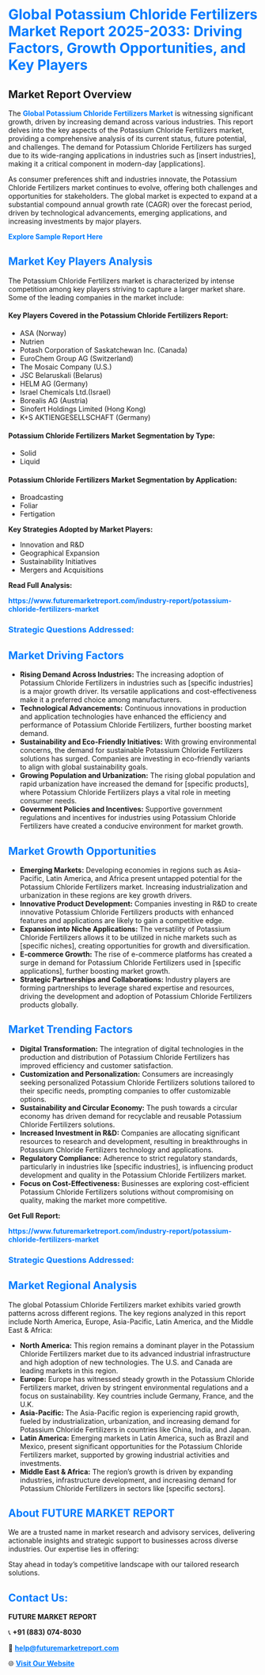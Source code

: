 <h1 style="color: #007BFF;">Global Potassium Chloride Fertilizers Market Report 2025-2033: Driving Factors, Growth Opportunities, and Key Players</h1>

<section id="overview">
<h2>Market Report Overview</h2>
<p>The <a href="https://www.futuremarketreport.com/industry-report/potassium-chloride-fertilizers-market" style="color: #007BFF; text-decoration: none;"><strong>Global Potassium Chloride Fertilizers Market</strong></a> is witnessing significant growth, driven by increasing demand across various industries. This report delves into the key aspects of the Potassium Chloride Fertilizers market, providing a comprehensive analysis of its current status, future potential, and challenges. The demand for Potassium Chloride Fertilizers has surged due to its wide-ranging applications in industries such as [insert industries], making it a critical component in modern-day [applications].</p>
<p>As consumer preferences shift and industries innovate, the Potassium Chloride Fertilizers market continues to evolve, offering both challenges and opportunities for stakeholders. The global market is expected to expand at a substantial compound annual growth rate (CAGR) over the forecast period, driven by technological advancements, emerging applications, and increasing investments by major players.</p>
</section>

<section id="overview">
<p><a href="https://www.futuremarketreport.com/request-sample/reportId=53046" style="color: #007BFF; text-decoration: none;"><strong>Explore Sample Report Here</strong></a></p>
</section>

<section id="key-players">
<h2 style="color: #007BFF;">Market Key Players Analysis</h2>
<p>The Potassium Chloride Fertilizers market is characterized by intense competition among key players striving to capture a larger market share. Some of the leading companies in the market include:</p>
<h4>Key Players Covered in the Potassium Chloride Fertilizers Report:</h4>
<ul><li>ASA (Norway)</li><li>Nutrien</li><li>Potash Corporation of Saskatchewan Inc. (Canada)</li><li>EuroChem Group AG (Switzerland)</li><li>The Mosaic Company (U.S.)</li><li>JSC Belaruskali (Belarus)</li><li>HELM AG (Germany)</li><li>Israel Chemicals Ltd.(Israel)</li><li>Borealis AG (Austria)</li><li>Sinofert Holdings Limited (Hong Kong)</li><li>K+S AKTIENGESELLSCHAFT (Germany)</li></ul>
<h4>Potassium Chloride Fertilizers Market Segmentation by Type:</h4>
<ul><li>Solid</li><li>Liquid</li></ul>

<h4>Potassium Chloride Fertilizers Market Segmentation by Application:</h4>
<ul><li>Broadcasting</li><li>Foliar</li><li>Fertigation</li></ul>
<p><strong>Key Strategies Adopted by Market Players:</strong></p>
<ul>
<li>Innovation and R&D</li>
<li>Geographical Expansion</li>
<li>Sustainability Initiatives</li>
<li>Mergers and Acquisitions</li>
</ul>
</section>

<section>
<p><strong>Read Full Analysis: </strong></p><a href="https://www.futuremarketreport.com/industry-report/potassium-chloride-fertilizers-market" style="color: #007BFF; text-decoration: none;"><strong>https://www.futuremarketreport.com/industry-report/potassium-chloride-fertilizers-market</strong></a>
<h3 style="color: #007BFF;">Strategic Questions Addressed:</h3>
</section>

<section id="driving-factors">
<h2 style="color: #007BFF;">Market Driving Factors</h2>
<ul>
<li><strong>Rising Demand Across Industries:</strong> The increasing adoption of Potassium Chloride Fertilizers in industries such as [specific industries] is a major growth driver. Its versatile applications and cost-effectiveness make it a preferred choice among manufacturers.</li>
<li><strong>Technological Advancements:</strong> Continuous innovations in production and application technologies have enhanced the efficiency and performance of Potassium Chloride Fertilizers, further boosting market demand.</li>
<li><strong>Sustainability and Eco-Friendly Initiatives:</strong> With growing environmental concerns, the demand for sustainable Potassium Chloride Fertilizers solutions has surged. Companies are investing in eco-friendly variants to align with global sustainability goals.</li>
<li><strong>Growing Population and Urbanization:</strong> The rising global population and rapid urbanization have increased the demand for [specific products], where Potassium Chloride Fertilizers plays a vital role in meeting consumer needs.</li>
<li><strong>Government Policies and Incentives:</strong> Supportive government regulations and incentives for industries using Potassium Chloride Fertilizers have created a conducive environment for market growth.</li>
</ul>
</section>

<section id="growth-opportunities">
<h2 style="color: #007BFF;">Market Growth Opportunities</h2>
<ul>
<li><strong>Emerging Markets:</strong> Developing economies in regions such as Asia-Pacific, Latin America, and Africa present untapped potential for the Potassium Chloride Fertilizers market. Increasing industrialization and urbanization in these regions are key growth drivers.</li>
<li><strong>Innovative Product Development:</strong> Companies investing in R&D to create innovative Potassium Chloride Fertilizers products with enhanced features and applications are likely to gain a competitive edge.</li>
<li><strong>Expansion into Niche Applications:</strong> The versatility of Potassium Chloride Fertilizers allows it to be utilized in niche markets such as [specific niches], creating opportunities for growth and diversification.</li>
<li><strong>E-commerce Growth:</strong> The rise of e-commerce platforms has created a surge in demand for Potassium Chloride Fertilizers used in [specific applications], further boosting market growth.</li>
<li><strong>Strategic Partnerships and Collaborations:</strong> Industry players are forming partnerships to leverage shared expertise and resources, driving the development and adoption of Potassium Chloride Fertilizers products globally.</li>
</ul>
</section>

<section id="trending-factors">
<h2 style="color: #007BFF;">Market Trending Factors</h2>
<ul>
<li><strong>Digital Transformation:</strong> The integration of digital technologies in the production and distribution of Potassium Chloride Fertilizers has improved efficiency and customer satisfaction.</li>
<li><strong>Customization and Personalization:</strong> Consumers are increasingly seeking personalized Potassium Chloride Fertilizers solutions tailored to their specific needs, prompting companies to offer customizable options.</li>
<li><strong>Sustainability and Circular Economy:</strong> The push towards a circular economy has driven demand for recyclable and reusable Potassium Chloride Fertilizers solutions.</li>
<li><strong>Increased Investment in R&D:</strong> Companies are allocating significant resources to research and development, resulting in breakthroughs in Potassium Chloride Fertilizers technology and applications.</li>
<li><strong>Regulatory Compliance:</strong> Adherence to strict regulatory standards, particularly in industries like [specific industries], is influencing product development and quality in the Potassium Chloride Fertilizers market.</li>
<li><strong>Focus on Cost-Effectiveness:</strong> Businesses are exploring cost-efficient Potassium Chloride Fertilizers solutions without compromising on quality, making the market more competitive.</li>
</ul>
</section>

<section>
<p><strong>Get Full Report: </strong></p><a href="https://www.futuremarketreport.com/industry-report/potassium-chloride-fertilizers-market" style="color: #007BFF; text-decoration: none;"><strong>https://www.futuremarketreport.com/industry-report/potassium-chloride-fertilizers-market</strong></a>
<h3 style="color: #007BFF;">Strategic Questions Addressed:</h3>
</section>


<section id="regional-analysis">
<h2 style="color: #007BFF;">Market Regional Analysis</h2>
<p>The global Potassium Chloride Fertilizers market exhibits varied growth patterns across different regions. The key regions analyzed in this report include North America, Europe, Asia-Pacific, Latin America, and the Middle East & Africa:</p>
<ul>
<li><strong>North America:</strong> This region remains a dominant player in the Potassium Chloride Fertilizers market due to its advanced industrial infrastructure and high adoption of new technologies. The U.S. and Canada are leading markets in this region.</li>
<li><strong>Europe:</strong> Europe has witnessed steady growth in the Potassium Chloride Fertilizers market, driven by stringent environmental regulations and a focus on sustainability. Key countries include Germany, France, and the U.K.</li>
<li><strong>Asia-Pacific:</strong> The Asia-Pacific region is experiencing rapid growth, fueled by industrialization, urbanization, and increasing demand for Potassium Chloride Fertilizers in countries like China, India, and Japan.</li>
<li><strong>Latin America:</strong> Emerging markets in Latin America, such as Brazil and Mexico, present significant opportunities for the Potassium Chloride Fertilizers market, supported by growing industrial activities and investments.</li>
<li><strong>Middle East & Africa:</strong> The region’s growth is driven by expanding industries, infrastructure development, and increasing demand for Potassium Chloride Fertilizers in sectors like [specific sectors].</li>
</ul>
</section>

<footer>
<h2 style="color: #007BFF;">About FUTURE MARKET REPORT</h2>
<p>We are a trusted name in market research and advisory services, delivering actionable insights and strategic support to businesses across diverse industries. Our expertise lies in offering:</p>

<p>Stay ahead in today’s competitive landscape with our tailored research solutions.</p>

<h2 style="color: #007BFF;">Contact Us:</h2>
<p><strong>FUTURE MARKET REPORT</strong></p>
<p>📞 <strong>+91 (883) 074-8030</strong></p>
<p>📧 <strong><a href="mailto:help@futuremarketreport.com" style="color: #007BFF;">help@futuremarketreport.com</a></strong></p>
<p>🌐 <strong><a href="https://www.futuremarketreport.com/" style="color: #007BFF;">Visit Our Website</a></strong></p>
</footer>